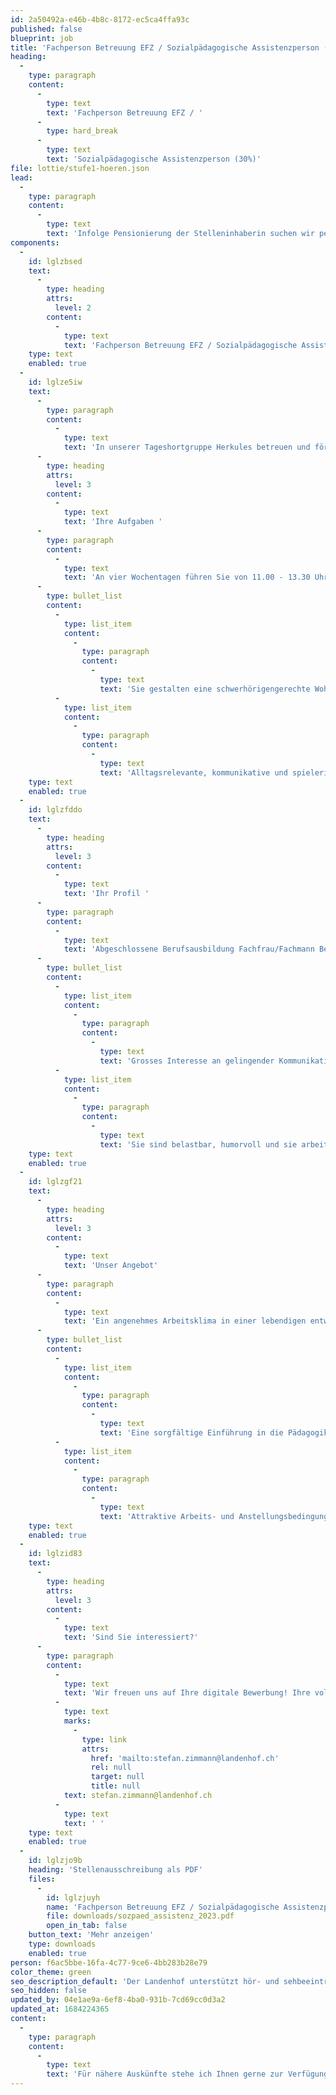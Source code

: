 ```yaml
---
id: 2a50492a-e46b-4b8c-8172-ec5ca4ffa93c
published: false
blueprint: job
title: 'Fachperson Betreuung EFZ / Sozialpädagogische Assistenzperson (30%)'
heading:
  -
    type: paragraph
    content:
      -
        type: text
        text: 'Fachperson Betreuung EFZ / '
      -
        type: hard_break
      -
        type: text
        text: 'Sozialpädagogische Assistenzperson (30%)'
file: lottie/stufe1-hoeren.json
lead:
  -
    type: paragraph
    content:
      -
        type: text
        text: 'Infolge Pensionierung der Stelleninhaberin suchen wir per 1. Juni 2023 oder nach Vereinbarung eine'
components:
  -
    id: lglzbsed
    text:
      -
        type: heading
        attrs:
          level: 2
        content:
          -
            type: text
            text: 'Fachperson Betreuung EFZ / Sozialpädagogische Assistenzperson (30%)'
    type: text
    enabled: true
  -
    id: lglze5iw
    text:
      -
        type: paragraph
        content:
          -
            type: text
            text: 'In unserer Tageshortgruppe Herkules betreuen und fördern wir 30 Schüler:innen, welche die Tagessonderschule Hören besuchen.'
      -
        type: heading
        attrs:
          level: 3
        content:
          -
            type: text
            text: 'Ihre Aufgaben '
      -
        type: paragraph
        content:
          -
            type: text
            text: 'An vier Wochentagen führen Sie von 11.00 - 13.30 Uhr einen Mittagstisch. Sie fördern die sozialen Fähigkeiten der Kinder und unterstützen sie in der Freizeit und im schulischen Lernen.'
      -
        type: bullet_list
        content:
          -
            type: list_item
            content:
              -
                type: paragraph
                content:
                  -
                    type: text
                    text: 'Sie gestalten eine schwerhörigengerechte Wohn- und Lernatmosphäre'
          -
            type: list_item
            content:
              -
                type: paragraph
                content:
                  -
                    type: text
                    text: 'Alltagsrelevante, kommunikative und spielerische Gefässe ermöglichen es Ihnen, aktiv Beziehungen zu gestalten'
    type: text
    enabled: true
  -
    id: lglzfddo
    text:
      -
        type: heading
        attrs:
          level: 3
        content:
          -
            type: text
            text: 'Ihr Profil '
      -
        type: paragraph
        content:
          -
            type: text
            text: 'Abgeschlossene Berufsausbildung Fachfrau/Fachmann Betreuung EFZ oder eine Berufsausbildung EFZ mit Interesse an der Ausbildung in schulergänzender Kinderbetreuung'
      -
        type: bullet_list
        content:
          -
            type: list_item
            content:
              -
                type: paragraph
                content:
                  -
                    type: text
                    text: 'Grosses Interesse an gelingender Kommunikation in der Arbeit mit Kindern und Jugendlichen mit einer Hörbeeinträchtigung'
          -
            type: list_item
            content:
              -
                type: paragraph
                content:
                  -
                    type: text
                    text: 'Sie sind belastbar, humorvoll und sie arbeiten gerne im Team'
    type: text
    enabled: true
  -
    id: lglzgf21
    text:
      -
        type: heading
        attrs:
          level: 3
        content:
          -
            type: text
            text: 'Unser Angebot'
      -
        type: paragraph
        content:
          -
            type: text
            text: 'Ein angenehmes Arbeitsklima in einer lebendigen entwicklungsorientierten Institution'
      -
        type: bullet_list
        content:
          -
            type: list_item
            content:
              -
                type: paragraph
                content:
                  -
                    type: text
                    text: 'Eine sorgfältige Einführung in die Pädagogik für Schwerhörige und Gehörlose'
          -
            type: list_item
            content:
              -
                type: paragraph
                content:
                  -
                    type: text
                    text: 'Attraktive Arbeits- und Anstellungsbedingungen'
    type: text
    enabled: true
  -
    id: lglzid83
    text:
      -
        type: heading
        attrs:
          level: 3
        content:
          -
            type: text
            text: 'Sind Sie interessiert?'
      -
        type: paragraph
        content:
          -
            type: text
            text: 'Wir freuen uns auf Ihre digitale Bewerbung! Ihre vollständigen Bewerbungsunterlagen schicken Sie bitte per E-Mail an Stefan Zimmann, Leiter Sozialpädagogik, '
          -
            type: text
            marks:
              -
                type: link
                attrs:
                  href: 'mailto:stefan.zimmann@landenhof.ch'
                  rel: null
                  target: null
                  title: null
            text: stefan.zimmann@landenhof.ch
          -
            type: text
            text: ' '
    type: text
    enabled: true
  -
    id: lglzjo9b
    heading: 'Stellenausschreibung als PDF'
    files:
      -
        id: lglzjuyh
        name: 'Fachperson Betreuung EFZ / Sozialpädagogische Assistenzperson (30%)'
        file: downloads/sozpaed_assistenz_2023.pdf
        open_in_tab: false
    button_text: 'Mehr anzeigen'
    type: downloads
    enabled: true
person: f6ac5bbe-16fa-4c77-9ce6-4bb283b28e79
color_theme: green
seo_description_default: 'Der Landenhof unterstützt hör- und sehbeeinträchtigte Kinder & Jugendliche in ihrem selbstbestimmten Leben durch Förderung ihrer Fähigkeiten & Entwicklung'
seo_hidden: false
updated_by: 04e1ae9a-6ef8-4ba0-931b-7cd69cc0d3a2
updated_at: 1684224365
content:
  -
    type: paragraph
    content:
      -
        type: text
        text: 'Für nähere Auskünfte stehe ich Ihnen gerne zur Verfügung (Mo-Do). '
---
```

